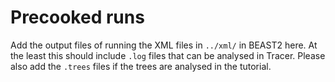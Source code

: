 # Precooked runs
Add the output files of running the XML files in `../xml/` in BEAST2 here. At the least this should include `.log` files that can be analysed in Tracer. Please also add the `.trees` files if the trees are analysed in the tutorial.
